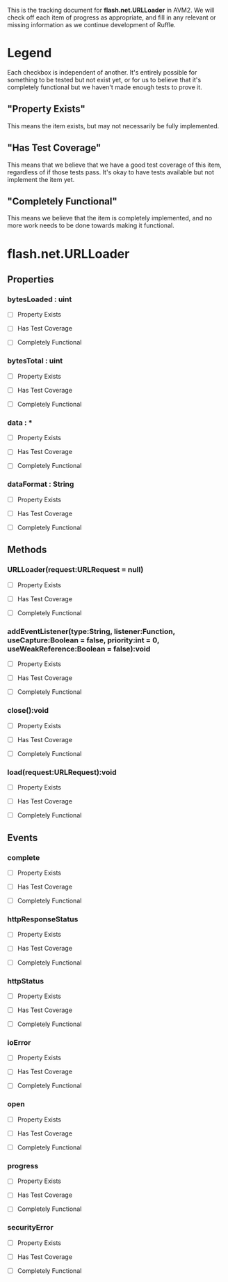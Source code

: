 This is the tracking document for **flash.net.URLLoader** in AVM2. We will check off each item of progress as appropriate, and fill in any relevant or missing information as we continue development of Ruffle.
# Legend

Each checkbox is independent of another. It's entirely possible for something to be tested but not exist yet, or for us to believe that it's completely functional but we haven't made enough tests to prove it.
## "Property Exists"

This means the item exists, but may not necessarily be fully implemented.
## "Has Test Coverage"

This means that we believe that we have a good test coverage of this item, regardless of if those tests pass. It's okay to have tests available but not implement the item yet.
## "Completely Functional"

This means we believe that the item is completely implemented, and no more work needs to be done towards making it functional.
# flash.net.URLLoader
## Properties
### bytesLoaded : uint

* [ ] Property Exists

* [ ] Has Test Coverage

* [ ] Completely Functional


### bytesTotal : uint

* [ ] Property Exists

* [ ] Has Test Coverage

* [ ] Completely Functional


### data : *

* [ ] Property Exists

* [ ] Has Test Coverage

* [ ] Completely Functional


### dataFormat : String

* [ ] Property Exists

* [ ] Has Test Coverage

* [ ] Completely Functional


## Methods
### URLLoader(request:URLRequest = null)

* [ ] Property Exists

* [ ] Has Test Coverage

* [ ] Completely Functional


### addEventListener(type:String, listener:Function, useCapture:Boolean = false, priority:int = 0, useWeakReference:Boolean = false):void

* [ ] Property Exists

* [ ] Has Test Coverage

* [ ] Completely Functional


### close():void

* [ ] Property Exists

* [ ] Has Test Coverage

* [ ] Completely Functional


### load(request:URLRequest):void

* [ ] Property Exists

* [ ] Has Test Coverage

* [ ] Completely Functional


## Events
### complete

* [ ] Property Exists

* [ ] Has Test Coverage

* [ ] Completely Functional


### httpResponseStatus

* [ ] Property Exists

* [ ] Has Test Coverage

* [ ] Completely Functional


### httpStatus

* [ ] Property Exists

* [ ] Has Test Coverage

* [ ] Completely Functional


### ioError

* [ ] Property Exists

* [ ] Has Test Coverage

* [ ] Completely Functional


### open

* [ ] Property Exists

* [ ] Has Test Coverage

* [ ] Completely Functional


### progress

* [ ] Property Exists

* [ ] Has Test Coverage

* [ ] Completely Functional


### securityError

* [ ] Property Exists

* [ ] Has Test Coverage

* [ ] Completely Functional